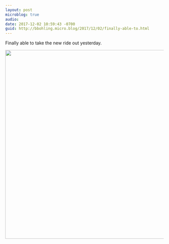 ```yaml
---
layout: post
microblog: true
audio: 
date: 2017-12-02 10:59:43 -0700
guid: http://bbohling.micro.blog/2017/12/02/finally-able-to.html
---
```

Finally able to take the new ride out yesterday.

<img src="http://micro.brandonbohling.com/uploads/2017/7f751ac335.jpg" width="600" height="599" />
